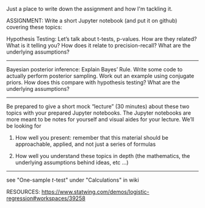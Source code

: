Just a place to write down the assignment and how I'm tackling it.


ASSIGNMENT:
Write a short Jupyter notebook (and put it on github) covering these topics:

Hypothesis Testing: Let’s talk about t-tests, p-values.  How are they related?  What is it telling you?  How does it relate to precision-recall?  What are the underlying assumptions?

---------------------------------------------------------------------------------------------------------------------------
Bayesian posterior inference: Explain Bayes’ Rule.  Write some code to actually perform posterior sampling.  Work out an example using conjugate priors.  How does this compare with hypothesis testing?  What are the underlying assumptions?

---------------------------------------------------------------------------------------------------------------------------


Be prepared to give a short mock “lecture” (30 minutes) about these two topics with your prepared Jupyter notebooks.  The Jupyter notebooks are more meant to be notes for yourself and visual aides for your lecture.  We’ll be looking for

1. How well you present: remember that this material should be approachable, applied, and not just a series of formulas

2. How well you understand these topics in depth (the mathematics, the underlying assumptions behind ideas, etc ...)

-----------------------------------------------------------------------------------------------------------------------------------

see "One-sample $t$-test" under "Calculations" in wiki



RESOURCES:
https://www.statwing.com/demos/logistic-regression#workspaces/39258
